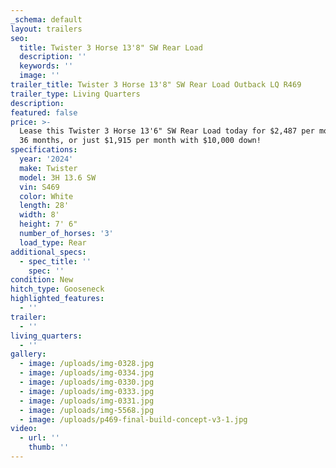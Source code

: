 ```yaml
---
_schema: default
layout: trailers
seo:
  title: Twister 3 Horse 13'8" SW Rear Load
  description: ''
  keywords: ''
  image: ''
trailer_title: Twister 3 Horse 13'8" SW Rear Load Outback LQ R469
trailer_type: Living Quarters
description:
featured: false
price: >-
  Lease this Twister 3 Horse 13'6" SW Rear Load today for $2,487 per month for
  36 months, or just $1,915 per month with $10,000 down!
specifications:
  year: '2024'
  make: Twister
  model: 3H 13.6 SW
  vin: S469
  color: White
  length: 28'
  width: 8'
  height: 7' 6"
  number_of_horses: '3'
  load_type: Rear
additional_specs:
  - spec_title: ''
    spec: ''
condition: New
hitch_type: Gooseneck
highlighted_features:
  - ''
trailer:
  - ''
living_quarters:
  - ''
gallery:
  - image: /uploads/img-0328.jpg
  - image: /uploads/img-0334.jpg
  - image: /uploads/img-0330.jpg
  - image: /uploads/img-0333.jpg
  - image: /uploads/img-0331.jpg
  - image: /uploads/img-5568.jpg
  - image: /uploads/p469-final-build-concept-v3-1.jpg
video:
  - url: ''
    thumb: ''
---
```

